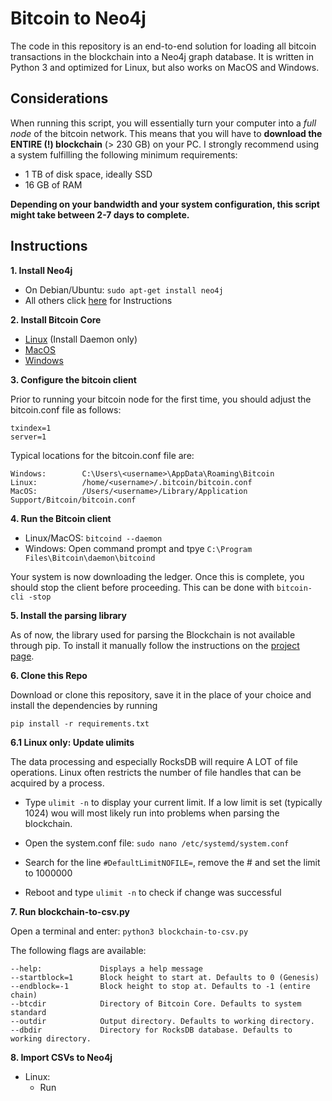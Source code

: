 # Bitcoin to Neo4j

The code in this repository is an end-to-end solution for loading all bitcoin transactions in the blockchain into a 
Neo4j graph database. It is written in Python 3 and optimized for Linux, but also works on MacOS and Windows.

## Considerations
When running this script, you will essentially turn your computer into a _full node_ of the bitcoin network. This means
that you will have to **download the ENTIRE (!) blockchain** (> 230 GB) on your PC. I strongly recommend using a system
fulfilling the following minimum requirements:

* 1 TB of disk space, ideally SSD
* 16 GB of RAM

**Depending on your bandwidth and your system configuration, this script might take between 2-7 days to complete.**

## Instructions

**1. Install Neo4j**
  * On Debian/Ubuntu:  `sudo apt-get install neo4j`
  * All others click [here](https://neo4j.com/docs/operations-manual/current/installation/) for Instructions

**2. Install Bitcoin Core**
  * [Linux](https://bitcoin.org/en/full-node#linux-instructions) (Install Daemon only)
  * [MacOS](https://bitcoin.org/en/full-node#mac-os-x-instructions)
  * [Windows](https://bitcoin.org/en/full-node#windows-instructions)

**3. Configure the bitcoin client**

Prior to running your bitcoin node for the first time, you should adjust the bitcoin.conf file as follows:

```
txindex=1
server=1
```
Typical locations for the bitcoin.conf file are:
```
Windows:        C:\Users\<username>\AppData\Roaming\Bitcoin                                             
Linux:          /home/<username>/.bitcoin/bitcoin.conf                                                           
MacOS:          /Users/<username>/Library/Application Support/Bitcoin/bitcoin.conf
```
**4. Run the Bitcoin client**
  * Linux/MacOS: `bitcoind --daemon`
  * Windows: Open command prompt and tpye `C:\Program Files\Bitcoin\daemon\bitcoind`

 Your system is now downloading the ledger. Once this is complete, you should stop the client before proceeding.
 This can be done with `bitcoin-cli -stop`
 
 **5. Install the parsing library**
 
 As of now, the library used for parsing the Blockchain is not available through pip. To install it manually follow
 the instructions on the [project page](https://github.com/alecalve/python-bitcoin-blockchain-parser).
 

**6. Clone this Repo**

Download or clone this repository, save it in the place of your choice and install the dependencies by running

`pip install -r requirements.txt`

 **6.1 Linux only: Update ulimits**
 
 The data processing and especially RocksDB will require A LOT of file operations. Linux often restricts the number of 
 file handles that can be acquired by a process. 
 
 * Type `ulimit -n` to display your current limit. If a low limit is set
 (typically 1024) wou will most likely run into problems when parsing the blockchain. 
 
 * Open the system.conf file: `sudo nano /etc/systemd/system.conf`
 
 * Search for the line `#DefaultLimitNOFILE=`, remove the # and set the limit to 1000000
 
 * Reboot and type `ulimit -n` to check if change was successful

**7. Run blockchain-to-csv.py**

Open a terminal and enter:
`python3 blockchain-to-csv.py`

The following flags are available:
```
--help:             Displays a help message
--startblock=1      Block height to start at. Defaults to 0 (Genesis)
--endblock=-1       Block height to stop at. Defaults to -1 (entire chain)
--btcdir            Directory of Bitcoin Core. Defaults to system standard
--outdir            Output directory. Defaults to working directory.
--dbdir             Directory for RocksDB database. Defaults to working directory.
```

**8. Import CSVs to Neo4j**
* Linux:
    * Run 